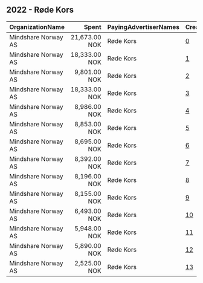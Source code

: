 ## 2022 - Røde Kors 
|OrganizationName|Spent|PayingAdvertiserNames|CreativeUrls|Impressions|Genders|AgeBrackets|CountryCodes|BillingAddresses|CandidateBallotInformation|
|:---|---:|:---|:---|---:|:---|:---|:---|:---|:---|
|Mindshare Norway AS|21,673.00 NOK|Røde Kors|[0](https://www.snap.com/political-ads/asset/7f0c15e08e6a1b6da245b4b0cd0a8722b7adad9fcbb6e98c47291e7bf6710fe0?mediaType=mp4)|1,657,749||19-|norway|"Kongens gate 6,Oslo,0153,NO"||
|Mindshare Norway AS|18,333.00 NOK|Røde Kors|[1](https://www.snap.com/political-ads/asset/6c910084344be31f7c4f4b9d028018f2a9653a76a8f5bb10d62bf40a681cb117?mediaType=png)|625,212||18+|norway|"Kongens gate 6,Oslo,0153,NO"||
|Mindshare Norway AS|9,801.00 NOK|Røde Kors|[2](https://www.snap.com/political-ads/asset/17561dbeba46dabf12993e2fe755b8e840811a8bd92df25fa31652e6684cd513?mediaType=mp4)|541,027||19-|norway|"Kongens gate 6,Oslo,0153,NO"||
|Mindshare Norway AS|18,333.00 NOK|Røde Kors|[3](https://www.snap.com/political-ads/asset/9d65abc56a908e0fd7a5dcf38cb560e2fbca0e53d5bdea7823c19ff4ecaa1c77?mediaType=mp4)|393,909||18+|norway|"Kongens gate 6,Oslo,0153,NO"||
|Mindshare Norway AS|8,986.00 NOK|Røde Kors|[4](https://www.snap.com/political-ads/asset/fed7323f2c6292cdd7f22704d2979a5a7077bcea3f7c947b214f0886fb69ff3b?mediaType=mp4)|356,784||20+|norway|"Kongens gate 6,Oslo,0153,NO"||
|Mindshare Norway AS|8,853.00 NOK|Røde Kors|[5](https://www.snap.com/political-ads/asset/62dce0f7c453bb463ed2ec4ff919b333bc4e1b5d088b2ae0d33a28535ca4536c?mediaType=mp4)|350,616||20+|norway|"Kongens gate 6,Oslo,0153,NO"||
|Mindshare Norway AS|8,695.00 NOK|Røde Kors|[6](https://www.snap.com/political-ads/asset/b2e3f02469ef4ebfd1cc479a57dd997aa118c3b985a40b44b5775e80a27b9583?mediaType=png)|344,637||20+|norway|"Kongens gate 6,Oslo,0153,NO"||
|Mindshare Norway AS|8,392.00 NOK|Røde Kors|[7](https://www.snap.com/political-ads/asset/c5a38374c3c834895ee31ce26be0eb3568dd2cda8b86002ca475fb9c5ca74322?mediaType=mp4)|332,346||20+|norway|"Kongens gate 6,Oslo,0153,NO"||
|Mindshare Norway AS|8,196.00 NOK|Røde Kors|[8](https://www.snap.com/political-ads/asset/7c592ac833a77aa6b13f8eaf0c2e96f02a70ee328779773cc4db047db6f00968?mediaType=png)|324,903||20+|norway|"Kongens gate 6,Oslo,0153,NO"||
|Mindshare Norway AS|8,155.00 NOK|Røde Kors|[9](https://www.snap.com/political-ads/asset/4156411fe4ce885b5d237b472b4274ce11eb429f9d03af56f6442b309cd48be8?mediaType=png)|323,956||20+|norway|"Kongens gate 6,Oslo,0153,NO"||
|Mindshare Norway AS|6,493.00 NOK|Røde Kors|[10](https://www.snap.com/political-ads/asset/197fb36b71722a0ad3c0ddaca60bce7e0b540d8bbf7807d293f5fb93d94025cb?mediaType=mp4)|204,032||20+|norway|"Kongens gate 6,Oslo,0153,NO"||
|Mindshare Norway AS|5,948.00 NOK|Røde Kors|[11](https://www.snap.com/political-ads/asset/ccb40f61916981ec4c857842f732eb3af9ec86fa0b4e271251cb97508ae78a87?mediaType=mp4)|187,219||20+|norway|"Kongens gate 6,Oslo,0153,NO"||
|Mindshare Norway AS|5,890.00 NOK|Røde Kors|[12](https://www.snap.com/political-ads/asset/10ba36d3e88a0c7d83381159b78c3e1468695cfc2ee992b5e2bdaf9cb96f98fc?mediaType=mp4)|184,751||20+|norway|"Kongens gate 6,Oslo,0153,NO"||
|Mindshare Norway AS|2,525.00 NOK|Røde Kors|[13](https://www.snap.com/political-ads/asset/4e0f6d5abe8f22aef709e9f1241592ebbe064eb4d904e695fbefaad02c0bea83?mediaType=mp4)|91,803||19-|norway|"Kongens gate 6,Oslo,0153,NO"||
